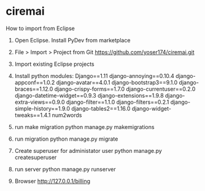# ciremai


How to import from Eclipse
1. Open Eclipse. Install PyDev from marketplace
2. File > Import > Project from Git
https://github.com/yoser174/ciremai.git

3. Import existing Eclipse projects

4. Install python modules:
Django==1.11
django-annoying==0.10.4
django-appconf==1.0.2
django-avatar==4.0.1
django-bootstrap3==9.1.0
django-braces==1.12.0
django-crispy-forms==1.7.0
django-currentuser==0.2.0
django-datetime-widget==0.9.3
django-extensions==1.9.8
django-extra-views==0.9.0
django-filter==1.1.0
django-filters==0.2.1
django-simple-history==1.9.0
django-tables2==1.16.0
django-widget-tweaks==1.4.1
num2words

5. run make migration
python manage.py makemigrations

6. run migration
python manage.py migrate

7. Create superuser for administator user
python manage.py createsuperuser

8. run server
python manage.py runserver

9. Browser http://127.0.0.1/billing
